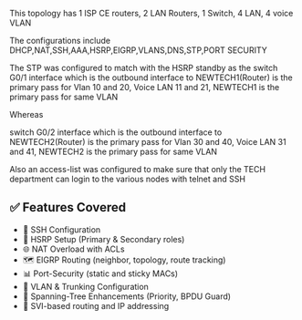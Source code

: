 This topology has 1 ISP CE routers, 2 LAN Routers, 1 Switch, 4 LAN, 4 voice VLAN

The configurations include DHCP,NAT,SSH,AAA,HSRP,EIGRP,VLANS,DNS,STP,PORT SECURITY

The STP was configured to match with the HSRP standby as the switch G0/1 interface which is the outbound interface to NEWTECH1(Router) is the primary pass for Vlan 10 and 20, Voice LAN 11 and 21, NEWTECH1 is the primary pass for same VLAN

Whereas 

switch G0/2 interface which is the outbound interface to NEWTECH2(Router) is the primary pass for Vlan 30 and 40, Voice LAN 31 and 41, NEWTECH2 is the primary pass for same VLAN

Also an access-list was configured to make sure that only the TECH department can login to the various nodes with telnet and SSH

## ✅ Features Covered

- 🔐 SSH Configuration
- 🔁 HSRP Setup (Primary & Secondary roles)
- 🌐 NAT Overload with ACLs
- 🗺️ EIGRP Routing (neighbor, topology, route tracking)
- 📊 Port-Security (static and sticky MACs)
- 🔧 VLAN & Trunking Configuration
- 🔄 Spanning-Tree Enhancements (Priority, BPDU Guard)
- 🔌 SVI-based routing and IP addressing

